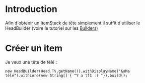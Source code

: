 Introduction
============

Afin d'obtenir un ItemStack de tête simplement il suffit d'utiliser le HeadBuilder (voire le tutoriel sur les <a href="Builders.md">Builders</a>)

Créer un item
===========
Je veux une tête de télé : 
```
new HeadBuilder(Head.TV.getName()).withDisplayName("§aMa télé").withLore(new String[] { "Y a tf1 :) "}).build();
```